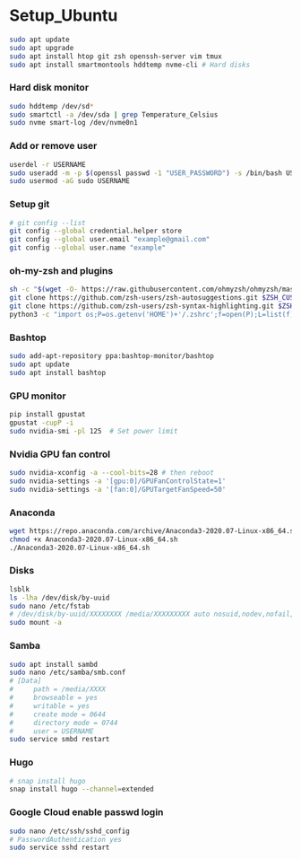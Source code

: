 # Setup_Ubuntu

```bash
sudo apt update
sudo apt upgrade
sudo apt install htop git zsh openssh-server vim tmux
sudo apt install smartmontools hddtemp nvme-cli # Hard disks
```

### Hard disk monitor
```bash
sudo hddtemp /dev/sd*
sudo smartctl -a /dev/sda | grep Temperature_Celsius
sudo nvme smart-log /dev/nvme0n1
```

### Add or remove user
```bash
userdel -r USERNAME
sudo useradd -m -p $(openssl passwd -1 "USER_PASSWORD") -s /bin/bash USERNAME
sudo usermod -aG sudo USERNAME
```

### Setup git
```bash
# git config --list
git config --global credential.helper store
git config --global user.email "example@gmail.com"
git config --global user.name "example"
```

### oh-my-zsh and plugins
```bash
sh -c "$(wget -O- https://raw.githubusercontent.com/ohmyzsh/ohmyzsh/master/tools/install.sh)"
git clone https://github.com/zsh-users/zsh-autosuggestions.git $ZSH_CUSTOM/plugins/zsh-autosuggestions
git clone https://github.com/zsh-users/zsh-syntax-highlighting.git $ZSH_CUSTOM/plugins/zsh-syntax-highlighting
python3 -c "import os;P=os.getenv('HOME')+'/.zshrc';f=open(P);L=list(f);f.close();O=open(P,'w');[O.write('plugins=(git zsh-autosuggestions zsh-syntax-highlighting)\n') if l.startswith('plugins=') else O.write(l) for l in L]"
```

### Bashtop
```bash
sudo add-apt-repository ppa:bashtop-monitor/bashtop
sudo apt update
sudo apt install bashtop
```

### GPU monitor
```bash
pip install gpustat
gpustat -cupP -i
sudo nvidia-smi -pl 125  # Set power limit
```

### Nvidia GPU fan control 
```bash
sudo nvidia-xconfig -a --cool-bits=28 # then reboot
sudo nvidia-settings -a '[gpu:0]/GPUFanControlState=1' 
sudo nvidia-settings -a '[fan:0]/GPUTargetFanSpeed=50'
```

### Anaconda
```bash
wget https://repo.anaconda.com/archive/Anaconda3-2020.07-Linux-x86_64.sh
chmod +x Anaconda3-2020.07-Linux-x86_64.sh
./Anaconda3-2020.07-Linux-x86_64.sh
```

### Disks
```bash
lsblk
ls -lha /dev/disk/by-uuid
sudo nano /etc/fstab
# /dev/disk/by-uuid/XXXXXXXX /media/XXXXXXXXX auto nosuid,nodev,nofail,x-gvfs-show 0 0
sudo mount -a
```

### Samba
```bash
sudo apt install sambd
sudo nano /etc/samba/smb.conf
# [Data]
#     path = /media/XXXX
#     browseable = yes
#     writable = yes
#     create mode = 0644
#     directory mode = 0744
#     user = USERNAME
sudo service smbd restart
```

### Hugo
```bash
# snap install hugo
snap install hugo --channel=extended
```

### Google Cloud enable passwd login
```bash
sudo nano /etc/ssh/sshd_config
# PasswordAuthentication yes
sudo service sshd restart
```
